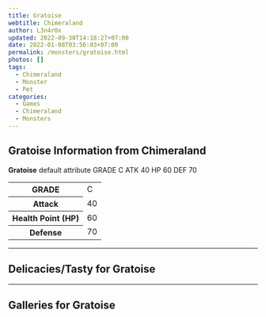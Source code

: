 ```yaml
---
title: Gratoise
webtitle: Chimeraland
author: L3n4r0x
updated: 2022-09-30T14:18:27+07:00
date: 2022-01-08T03:56:03+07:00
permalink: /monsters/gratoise.html
photos: []
tags:
  - Chimeraland
  - Monster
  - Pet
categories:
  - Games
  - Chimeraland
  - Monsters
---
```


<section id="bootstrap-wrapper"><link rel="stylesheet" href="https://cdn.statically.io/gh/dimaslanjaka/Web-Manajemen/40ac3225/css/bootstrap-4.5-wrapper.css"/><h1>Gratoise Information from Chimeraland</h1><p><b>Gratoise</b> default attribute GRADE C ATK 40 HP 60 DEF 70<table><tr><th>GRADE</th><td>C</td></tr><tr><th>Attack</th><td>40</td></tr><tr><th>Health Point (HP)</th><td>60</td></tr><tr><th>Defense</th><td>70</td></tr></table></p><hr/><h2>Delicacies/Tasty for Gratoise</h2><hr/><div id="gallery"><h2>Galleries for Gratoise</h2><div class="row"></div></div></section>